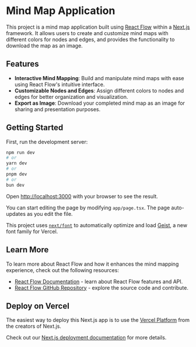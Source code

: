 # Mind Map Application

This project is a mind map application built using [React Flow](https://reactflow.dev/) within a [Next.js](https://nextjs.org) framework. It allows users to create and customize mind maps with different colors for nodes and edges, and provides the functionality to download the map as an image.

## Features

- **Interactive Mind Mapping**: Build and manipulate mind maps with ease using React Flow's intuitive interface.
- **Customizable Nodes and Edges**: Assign different colors to nodes and edges for better organization and visualization.
- **Export as Image**: Download your completed mind map as an image for sharing and presentation purposes.

## Getting Started

First, run the development server:

```bash
npm run dev
# or
yarn dev
# or
pnpm dev
# or
bun dev
```

Open [http://localhost:3000](http://localhost:3000) with your browser to see the result.

You can start editing the page by modifying `app/page.tsx`. The page auto-updates as you edit the file.

This project uses [`next/font`](https://nextjs.org/docs/app/building-your-application/optimizing/fonts) to automatically optimize and load [Geist](https://vercel.com/font), a new font family for Vercel.

## Learn More

To learn more about React Flow and how it enhances the mind mapping experience, check out the following resources:

- [React Flow Documentation](https://reactflow.dev/docs) - learn about React Flow features and API.
- [React Flow GitHub Repository](https://github.com/wbkd/react-flow) - explore the source code and contribute.

## Deploy on Vercel

The easiest way to deploy this Next.js app is to use the [Vercel Platform](https://vercel.com/new?utm_medium=default-template&filter=next.js&utm_source=create-next-app&utm_campaign=create-next-app-readme) from the creators of Next.js.

Check out our [Next.js deployment documentation](https://nextjs.org/docs/app/building-your-application/deploying) for more details.
